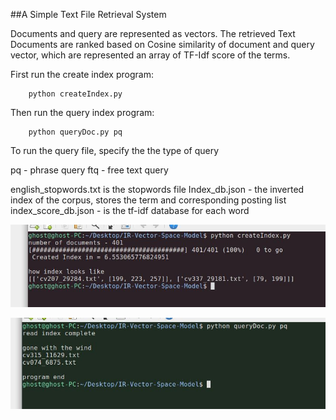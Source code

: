 ##A Simple Text File Retrieval System

Documents and query are represented as vectors. The retrieved Text Documents are ranked based on Cosine similarity of document and query vector, which are represented an array of TF-Idf score of the terms.


First run the create index program:

        python createIndex.py

Then run the query index program:

        python queryDoc.py pq 
        
To run the query file, specify the the type of query 

pq - phrase query
ftq - free text query

english_stopwords.txt is the stopwords file
Index_db.json - the inverted index of the corpus, stores the term and corresponding posting list
index_score_db.json - is the tf-idf database for each word



![Index Creation](/demo_images/index.JPG)

![Index Read and Query](/demo_images/query.JPG)
